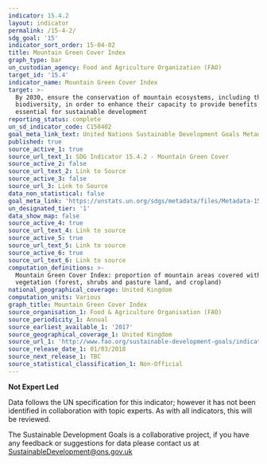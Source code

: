 ```yaml
---
indicator: 15.4.2
layout: indicator
permalink: /15-4-2/
sdg_goal: '15'
indicator_sort_order: 15-04-02
title: Mountain Green Cover Index
graph_type: bar
un_custodian_agency: Food and Agriculture Organization (FAO)
target_id: '15.4'
indicator_name: Mountain Green Cover Index
target: >-
  By 2030, ensure the conservation of mountain ecosystems, including their
  biodiversity, in order to enhance their capacity to provide benefits that are
  essential for sustainable development
reporting_status: complete
un_sd_indicator_code: C150402
goal_meta_link_text: United Nations Sustainable Development Goals Metadata (PDF 384 KB)
published: true
source_active_1: true
source_url_text_1: SDG Indicator 15.4.2 - Mountain Green Cover
source_active_2: false
source_url_text_2: Link to Source
source_active_3: false
source_url_3: Link to Source
data_non_statistical: false
goal_meta_link: 'https://unstats.un.org/sdgs/metadata/files/Metadata-15-04-02.pdf'
un_designated_tier: '1'
data_show_map: false
source_active_4: true
source_url_text_4: Link to source
source_active_5: true
source_url_text_5: Link to source
source_active_6: true
source_url_text_6: Link to source
computation_definitions: >-
  Mountain Green Cover Index: proportion of mountain areas covered with green
  vegetation (forest, shrubs and pasture land, and cropland)
national_geographical_coverage: United Kingdom
computation_units: Various
graph_title: Mountain Green Cover Index
source_organisation_1: Food & Agriculture Organisation (FAO)
source_periodicity_1: Annual
source_earliest_available_1: '2017'
source_geographical_coverage_1: United Kingdom
source_url_1: 'http://www.fao.org/sustainable-development-goals/indicators/1542/en/'
source_release_date_1: 01/03/2018
source_next_release_1: TBC
source_statistical_classification_1: Non-Official
---
```

**Not Expert Led**

Data follows the UN specification for this indicator; however it has not been identified in collaboration with topic experts. As with all indicators, this will be reviewed.

The Sustainable Development Goals is a collaborative project, if you have any feedback or suggestions for data please contact us at SustainableDevelopment@ons.gov.uk  
